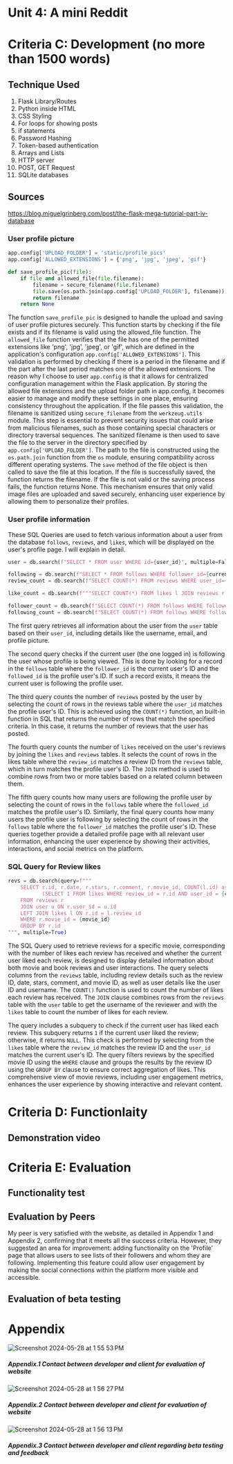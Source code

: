 # Unit 4: A mini Reddit


# Criteria C: Development (no more than 1500 words)

## Technique Used
1. Flask Library/Routes
2. Python inside HTML
3. CSS Styling
4. For loops for showing posts
5. if statements
6. Password Hashing
7. Token-based authentication
8. Arrays and Lists
9. HTTP server
10. POST, GET Request
11. SQLite databases


## Sources

https://blog.miguelgrinberg.com/post/the-flask-mega-tutorial-part-iv-database 


### User profile picture


```.py
app.config['UPLOAD_FOLDER'] = 'static/profile_pics'
app.config['ALLOWED_EXTENSIONS'] = {'png', 'jpg', 'jpeg', 'gif'}

def save_profile_pic(file):
    if file and allowed_file(file.filename):
        filename = secure_filename(file.filename)
        file.save(os.path.join(app.config['UPLOAD_FOLDER'], filename))
        return filename
    return None

```

The function ```save_profile_pic``` is designed to handle the upload and saving of user profile pictures securely. This function starts by checking if the file exists and if its filename is valid using the allowed_file function. The ```allowed_file``` function verifies that the file has one of the permitted extensions like 'png', 'jpg', 'jpeg', or 'gif', which are defined in the application's configuration ```app.config['ALLOWED_EXTENSIONS']```. This validation is performed by checking if there is a period in the filename and if the part after the last period matches one of the allowed extensions. The reason why I choose to user ```app.config``` is that it allows for centralized configuration management within the Flask application. By storing the allowed file extensions and the upload folder path in app.config, it becomes easier to manage and modify these settings in one place, ensuring consistency throughout the application. If the file passes this validation, the filename is sanitized using ```secure_filename``` from the ```werkzeug.utils``` module. This step is essential to prevent security issues that could arise from malicious filenames, such as those containing special characters or directory traversal sequences. The sanitized filename is then used to save the file to the server in the directory specified by ```app.config['UPLOAD_FOLDER']```. The path to the file is constructed using the ```os.path.join``` function from the ```os``` module, ensuring compatibility across different operating systems. The ```save``` method of the file object is then called to save the file at this location. If the file is successfully saved, the function returns the filename. If the file is not valid or the saving process fails, the function returns None. This mechanism ensures that only valid image files are uploaded and saved securely, enhancing user experience by allowing them to personalize their profiles.


### User profile information

These SQL Queries are used to fetch various information about a user from the database ```follows```, ```reviews```, and ```likes```, which will be displayed on the user's profile page. I will explain in detail. 

```.py
user = db.search(f"SELECT * FROM user WHERE id={user_id}", multiple=False)

following = db.search(f"SELECT * FROM follows WHERE follower_id={current_user_id} AND followed_id={user_id}", multiple=False) is not None
review_count = db.search(f"SELECT COUNT(*) FROM reviews WHERE user_id={user_id}", multiple=False)[0]

like_count = db.search(f"""SELECT COUNT(*) FROM likes l JOIN reviews r ON l.review_id = r.id WHERE r.user_id={user_id}""", multiple=False)[0]

follower_count = db.search(f"SELECT COUNT(*) FROM follows WHERE followed_id={user_id}", multiple=False)[0]
following_count = db.search(f"SELECT COUNT(*) FROM follows WHERE follower_id={user_id}", multiple=False)[0]
```

The first query retrieves all information about the user from the ```user``` table based on their ```user_id```, including details like the username, email, and profile picture. 

The second query checks if the current user (the one logged in) is following the user whose profile is being viewed. This is done by looking for a record in the ```follows``` table where the ```follower_id``` is the current user's ID and the ```followed_id``` is the profile user's ID. If such a record exists, it means the current user is following the profile user.

The third query counts the number of ```reviews``` posted by the user by selecting the count of rows in the reviews table where the ```user_id``` matches the profile user's ID. This is achieved using the ```COUNT(*)``` function, an built-in function in SQL that returns the number of rows that match the specified criteria. In this case, it returns the number of reviews that the user has posted. 

The fourth query counts the number of ```likes``` received on the user's reviews by joining the ```likes``` and ```reviews``` tables. It selects the count of rows in the likes table where the ```review_id``` matches a review ID from the ```reviews``` table, which in turn matches the profile user's ID. The ```JOIN``` method is used to combine rows from two or more tables based on a related column between them.

The fifth query counts how many users are following the profile user by selecting the count of rows in the ```follows``` table where the ```followed_id``` matches the profile user's ID. Similarly, the final query counts how many users the profile user is following by selecting the count of rows in the ```follows``` table where the ```follower_id``` matches the profile user's ID. These queries together provide a detailed profile page with all relevant user information, enhancing the user experience by showing their activities, interactions, and social metrics on the platform.


### SQL Query for Review likes

```.py
revs = db.search(query=f"""
    SELECT r.id, r.date, r.stars, r.comment, r.movie_id, COUNT(l.id) as likes, r.user_id, u.uname,
           (SELECT 1 FROM likes WHERE review_id = r.id AND user_id = {current_user_id}) as liked
    FROM reviews r
    JOIN user u ON r.user_id = u.id
    LEFT JOIN likes l ON r.id = l.review_id
    WHERE r.movie_id = {movie_id}
    GROUP BY r.id
""", multiple=True)
```

The SQL Query used to retrieve reviews for a specific movie, corresponding with the number of likes each review has received and whether the current user liked each review, is designed to display detailed information about both movie and book reviews and user interactions. The query selects columns from the ```reviews``` table, including review details such as the review ID, date, stars, comment, and movie ID, as well as user details like the user ID and username. The ```COUNT()``` function is used to count the number of likes each review has received. The ```JOIN``` clause combines rows from the ```reviews``` table with the ```user``` table to get the username of the reviewer and with the ```likes``` table to count the number of likes for each review.

The query includes a subquery to check if the current user has liked each review. This subquery returns ```1``` if the current user liked the review; otherwise, it returns ```NULL```. This check is performed by selecting from the ```likes``` table where the ```review_id``` matches the review ID and the ```user_id``` matches the current user's ID. The query filters reviews by the specified movie ID using the ```WHERE``` clause and groups the results by the review ID using the ```GROUP BY``` clause to ensure correct aggregation of likes. This comprehensive view of movie reviews, including user engagement metrics, enhances the user experience by showing interactive and relevant content.


# Criteria D: Functionlaity

## Demonstration video


# Criteria E: Evaluation

## Functionality test


## Evaluation by Peers
My peer is very satisfied with the website, as detailed in Appendix 1 and Appendix 2, confirming that it meets all the success criteria. However, they suggested an area for improvement: adding functionality on the 'Profile' page that allows users to see lists of their followers and whom they are following. Implementing this feature could allow user engagement by making the social connections within the platform more visible and accessible.

## Evaluation of beta testing



# Appendix

<img width="max" alt="Screenshot 2024-05-28 at 1 55 53 PM" src="https://github.com/hasmhib/unit4-2024/assets/142870448/be290c05-58db-47e2-b748-f28108ca5ae1">

##### _Appendix.1 Contact between developer and client for evaluation of website_

<img width="max" alt="Screenshot 2024-05-28 at 1 56 27 PM" src="https://github.com/hasmhib/unit4-2024/assets/142870448/5c23a7f1-cdcb-4d60-a2f6-1fd4e1a00813">

##### _Appendix.2 Contact between developer and client for evaluation of website_

<img width="max" alt="Screenshot 2024-05-28 at 1 56 13 PM" src="https://github.com/hasmhib/unit4-2024/assets/142870448/d5995505-fa6a-4ff4-8bdd-d5c01fabcaf3">

##### _Appendix.3 Contact between developer and client regarding beta testing and feedback_


[^1]: https://www.geeksforgeeks.org/how-to-use-flask-session-in-python-flask/

